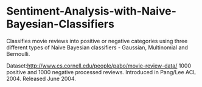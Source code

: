 # Sentiment-Analysis-with-Naive-Bayesian-Classifiers
Classifies movie reviews into positive or negative categories using three different types of Naive Bayesian classifiers - Gaussian, Multinomial and Bernoulli.

Dataset:http://www.cs.cornell.edu/people/pabo/movie-review-data/
1000 positive and 1000 negative processed reviews. Introduced in Pang/Lee ACL 2004. Released June 2004.

